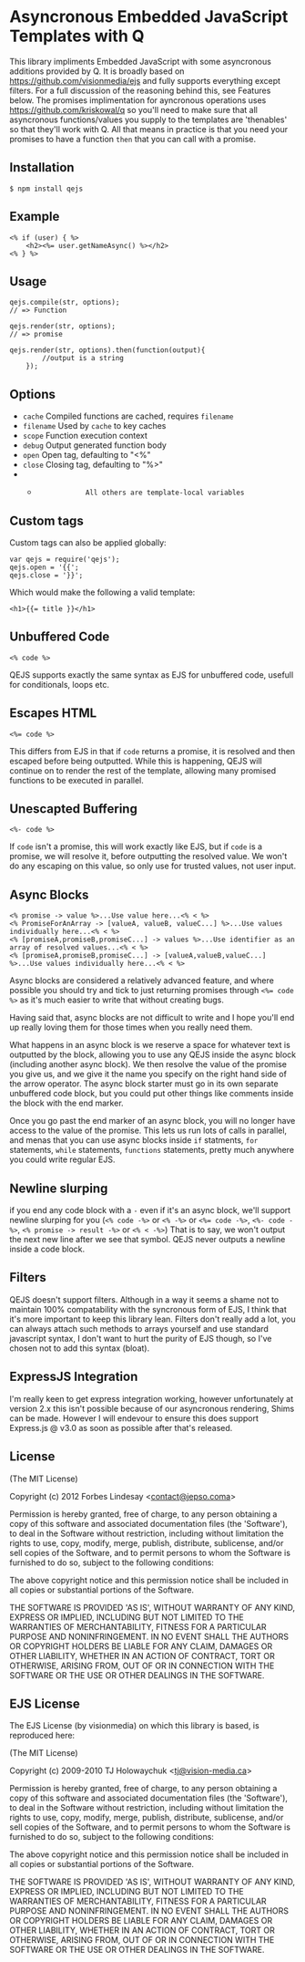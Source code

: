 # Asyncronous Embedded JavaScript Templates with Q

This library impliments Embedded JavaScript with some asyncronous additions provided by Q.  It is broadly based on https://github.com/visionmedia/ejs and fully supports everything except filters.  For a full discussion of the reasoning behind this, see Features below.  The promises implimentation for ayncronous operations uses https://github.com/kriskowal/q so you'll need to make sure that all asyncronous functions/values you supply to the templates are 'thenables' so that they'll work with Q.  All that means in practice is that you need your promises to have a function `then` that you can call with a promise.

## Installation

    $ npm install qejs

## Example

    <% if (user) { %>
        <h2><%= user.getNameAsync() %></h2>
    <% } %>

## Usage

    qejs.compile(str, options);
    // => Function

    qejs.render(str, options);
    // => promise

    qejs.render(str, options).then(function(output){
            //output is a string
        });

## Options

  - `cache`           Compiled functions are cached, requires `filename`
  - `filename`        Used by `cache` to key caches
  - `scope`           Function execution context
  - `debug`           Output generated function body
  - `open`            Open tag, defaulting to "<%"
  - `close`           Closing tag, defaulting to "%>"
  - *                 All others are template-local variables

## Custom tags

Custom tags can also be applied globally:

    var qejs = require('qejs');
    qejs.open = '{{';
    qejs.close = '}}';

Which would make the following a valid template:

    <h1>{{= title }}</h1>

## Unbuffered Code

```
<% code %>
```

QEJS supports exactly the same syntax as EJS for unbuffered code, usefull for conditionals, loops etc.

## Escapes HTML

```
<%= code %>
```

This differs from EJS in that if `code` returns a promise, it is resolved and then escaped before being outputted.  While this is happening, QEJS will continue on to render the rest of the template, allowing many promised functions to be executed in parallel.

## Unescapted Buffering

```
<%- code %>
```

If `code` isn't a promise, this will work exactly like EJS, but if `code` is a promise, we will resolve it, before outputting the resolved value.  We won't do any escaping on this value, so only use for trusted values, not user input.

## Async Blocks

```
<% promise -> value %>...Use value here...<% < %>
<% PromiseForAnArray -> [valueA, valueB, valueC...] %>...Use values individually here...<% < %>
<% [promiseA,promiseB,promiseC...] -> values %>...Use identifier as an array of resolved values...<% < %>
<% [promiseA,promiseB,promiseC...] -> [valueA,valueB,valueC...] %>...Use values individually here...<% < %>
```

Async blocks are considered a relatively advanced feature, and where possible you should try and tick to just returning promises through `<%= code %>` as it's much easier to write that without creating bugs.

Having said that, async blocks are not difficult to write and I hope you'll end up really loving them for those times when you really need them.

What happens in an async block is we reserve a space for whatever text is outputted by the block, allowing you to use any QEJS inside the async block (including another async block).  We then resolve the value of the promise you give us, and we give it the name you specify on the right hand side of the arrow operator.  The async block starter must go in its own separate unbuffered code block, but you could put other things like comments inside the block with the end marker.

Once you go past the end marker of an async block, you will no longer have access to the value of the promise.  This lets us run lots of calls in parallel, and menas that you can use async blocks inside `if` statments, `for` statements, `while` statements, `functions` statements, pretty much anywhere you could write regular EJS.

## Newline slurping

if you end any code block with a `-` even if it's an async block, we'll support newline slurping for you (`<% code -%>` or `<% -%>` or `<%= code -%>`, `<%- code -%>`, `<% promise -> result -%>` or `<% < -%>`)  That is to say, we won't output the next new line after we see that symbol.  QEJS never outputs a newline inside a code block.

## Filters

QEJS doesn't support filters.  Although in a way it seems a shame not to maintain 100% compatability with the syncronous form of EJS, I think that it's more important to keep this library lean.  Filters don't really add a lot, you can always attach such methods to arrays yourself and use standard javascript syntax, I don't want to hurt the purity of EJS though, so I've chosen not to add this syntax (bloat).

## ExpressJS Integration

I'm really keen to get express integration working, however unfortunately at version 2.x this isn't possible because of our asyncronous rendering, Shims can be made.  However I will endevour to ensure this does support Express.js @ v3.0 as soon as possible after that's released.

## License 

(The MIT License)

Copyright (c) 2012 Forbes Lindesay &lt;contact@jepso.coma&gt;

Permission is hereby granted, free of charge, to any person obtaining
a copy of this software and associated documentation files (the
'Software'), to deal in the Software without restriction, including
without limitation the rights to use, copy, modify, merge, publish,
distribute, sublicense, and/or sell copies of the Software, and to
permit persons to whom the Software is furnished to do so, subject to
the following conditions:

The above copyright notice and this permission notice shall be
included in all copies or substantial portions of the Software.

THE SOFTWARE IS PROVIDED 'AS IS', WITHOUT WARRANTY OF ANY KIND,
EXPRESS OR IMPLIED, INCLUDING BUT NOT LIMITED TO THE WARRANTIES OF
MERCHANTABILITY, FITNESS FOR A PARTICULAR PURPOSE AND NONINFRINGEMENT.
IN NO EVENT SHALL THE AUTHORS OR COPYRIGHT HOLDERS BE LIABLE FOR ANY
CLAIM, DAMAGES OR OTHER LIABILITY, WHETHER IN AN ACTION OF CONTRACT,
TORT OR OTHERWISE, ARISING FROM, OUT OF OR IN CONNECTION WITH THE
SOFTWARE OR THE USE OR OTHER DEALINGS IN THE SOFTWARE.

## EJS License

The EJS License (by visionmedia) on which this library is based, is reproduced here:

(The MIT License)

Copyright (c) 2009-2010 TJ Holowaychuk &lt;tj@vision-media.ca&gt;

Permission is hereby granted, free of charge, to any person obtaining
a copy of this software and associated documentation files (the
'Software'), to deal in the Software without restriction, including
without limitation the rights to use, copy, modify, merge, publish,
distribute, sublicense, and/or sell copies of the Software, and to
permit persons to whom the Software is furnished to do so, subject to
the following conditions:

The above copyright notice and this permission notice shall be
included in all copies or substantial portions of the Software.

THE SOFTWARE IS PROVIDED 'AS IS', WITHOUT WARRANTY OF ANY KIND,
EXPRESS OR IMPLIED, INCLUDING BUT NOT LIMITED TO THE WARRANTIES OF
MERCHANTABILITY, FITNESS FOR A PARTICULAR PURPOSE AND NONINFRINGEMENT.
IN NO EVENT SHALL THE AUTHORS OR COPYRIGHT HOLDERS BE LIABLE FOR ANY
CLAIM, DAMAGES OR OTHER LIABILITY, WHETHER IN AN ACTION OF CONTRACT,
TORT OR OTHERWISE, ARISING FROM, OUT OF OR IN CONNECTION WITH THE
SOFTWARE OR THE USE OR OTHER DEALINGS IN THE SOFTWARE.
